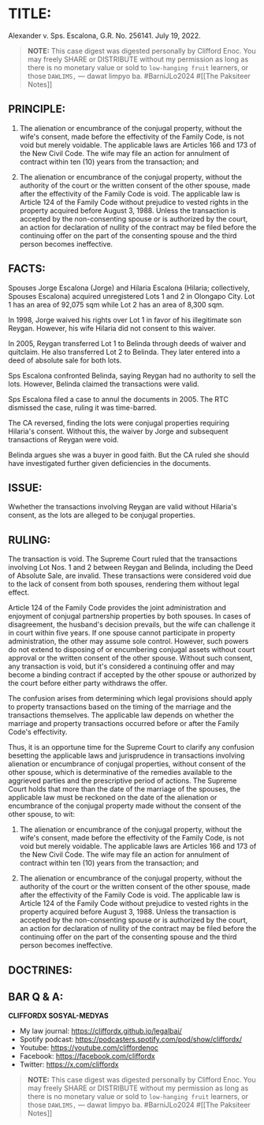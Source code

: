 # TITLE: 
Alexander v. Sps. Escalona, G.R. No. 256141. July 19, 2022.

> **NOTE:** This case digest was digested personally by Clifford Enoc. You may freely SHARE or DISTRIBUTE without my permission as long as there is no monetary value or sold to `low-hanging fruit` learners, or those `DAWLIMS,` — dawat limpyo ba. #BarniJLo2024 #[[The Paksiteer Notes]]

## PRINCIPLE:

1. The alienation or encumbrance of the conjugal property, without the wife's consent, made before the effectivity of the Family Code, is not void but merely voidable. The applicable laws are Articles 166 and 173 of the New Civil Code. The wife may file an action for annulment of contract within ten (10) years from the transaction; and

2. The alienation or encumbrance of the conjugal property, without the authority of the court or the written consent of the other spouse, made after the effectivity of the Family Code is void. The applicable law is Article 124 of the Family Code without prejudice to vested rights in the property acquired before August 3, 1988. Unless the transaction is accepted by the non-consenting spouse or is authorized by the court, an action for declaration of nullity of the contract may be filed before the continuing offer on the part of the consenting spouse and the third person becomes ineffective.

## FACTS:

Spouses Jorge Escalona (Jorge) and Hilaria Escalona (Hilaria; collectively, Spouses Escalona) acquired unregistered Lots 1 and 2 in Olongapo City. Lot 1 has an area of 92,075 sqm while Lot 2 has an area of 8,300 sqm. 

In 1998, Jorge waived his rights over Lot 1 in favor of his illegitimate son Reygan. However, his wife Hilaria did not consent to this waiver.

In 2005, Reygan transferred Lot 1 to Belinda through deeds of waiver and quitclaim. He also transferred Lot 2 to Belinda. They later entered into a deed of absolute sale for both lots.

Sps Escalona confronted Belinda, saying Reygan had no authority to sell the lots. However, Belinda claimed the transactions were valid. 

Sps Escalona filed a case to annul the documents in 2005. The RTC dismissed the case, ruling it was time-barred. 

The CA reversed, finding the lots were conjugal properties requiring Hilaria's consent. Without this, the waiver by Jorge and subsequent transactions of Reygan were void. 

Belinda argues she was a buyer in good faith. But the CA ruled she should have investigated further given deficiencies in the documents.


## ISSUE:

Wwhether the transactions involving Reygan are valid without Hilaria's consent, as the lots are alleged to be conjugal properties.

## RULING:

The transaction is void. The Supreme Court ruled that the transactions involving Lot Nos. 1 and 2 between Reygan and Belinda, including the Deed of Absolute Sale, are invalid. These transactions were considered void due to the lack of consent from both spouses, rendering them without legal effect.

Article 124 of the Family Code provides the joint administration and enjoyment of conjugal partnership properties by both spouses. In cases of disagreement, the husband's decision prevails, but the wife can challenge it in court within five years. If one spouse cannot participate in property administration, the other may assume sole control. However, such powers do not extend to disposing of or encumbering conjugal assets without court approval or the written consent of the other spouse. Without such consent, any transaction is void, but it's considered a continuing offer and may become a binding contract if accepted by the other spouse or authorized by the court before either party withdraws the offer.

The confusion arises from determining which legal provisions should apply to property transactions based on the timing of the marriage and the transactions themselves. The applicable law depends on whether the marriage and property transactions occurred before or after the Family Code's effectivity.

Thus, it is an opportune time for the Supreme Court to clarify any confusion besetting the applicable laws and jurisprudence in transactions involving alienation or encumbrance of conjugal properties, without consent of the other spouse, which is determinative of the remedies available to the aggrieved parties and the prescriptive period of actions. The Supreme Court holds that more than the date of the marriage of the spouses, the applicable law must be reckoned on the date of the alienation or encumbrance of the conjugal property made without the consent of the other spouse, to wit:

1. The alienation or encumbrance of the conjugal property, without the wife's consent, made before the effectivity of the Family Code, is not void but merely voidable. The applicable laws are Articles 166 and 173 of the New Civil Code. The wife may file an action for annulment of contract within ten (10) years from the transaction; and

2. The alienation or encumbrance of the conjugal property, without the authority of the court or the written consent of the other spouse, made after the effectivity of the Family Code is void. The applicable law is Article 124 of the Family Code without prejudice to vested rights in the property acquired before August 3, 1988. Unless the transaction is accepted by the non-consenting spouse or is authorized by the court, an action for declaration of nullity of the contract may be filed before the continuing offer on the part of the consenting spouse and the third person becomes ineffective.


## DOCTRINES:

## BAR Q & A:


**CLIFFORDX SOSYAL-MEDYAS**
- My law journal: https://cliffordx.github.io/legalbai/
- Spotify podcast: https://podcasters.spotify.com/pod/show/cliffordx/
- Youtube: https://youtube.com/cliffordenoc
- Facebook: https://facebook.com/cliffordx
- Twitter: https://x.com/cliffordx


> **NOTE:** This case digest was digested personally by Clifford Enoc. You may freely SHARE or DISTRIBUTE without my permission as long as there is no monetary value or sold to `low-hanging fruit` learners, or those `DAWLIMS,` — dawat limpyo ba. #BarniJLo2024 #[[The Paksiteer Notes]]